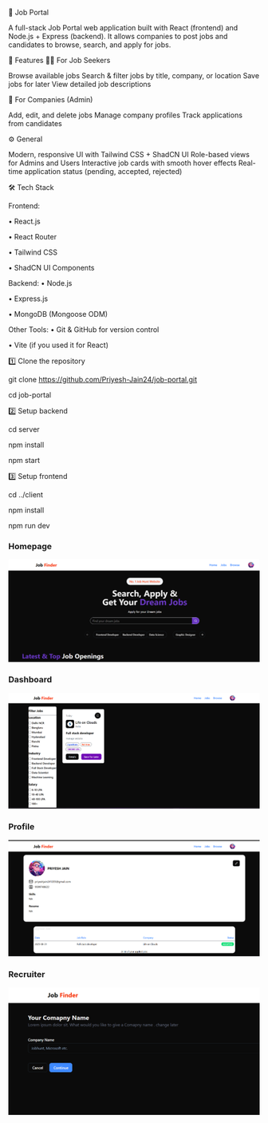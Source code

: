 💼 Job Portal

A full-stack Job Portal web application built with React (frontend) and Node.js + Express (backend).
It allows companies to post jobs and candidates to browse, search, and apply for jobs.

🚀 Features
👨‍💼 For Job Seekers

Browse available jobs
Search & filter jobs by title, company, or location
Save jobs for later
View detailed job descriptions


🏢 For Companies (Admin)

Add, edit, and delete jobs
Manage company profiles
Track applications from candidates


⚙️ General

Modern, responsive UI with Tailwind CSS + ShadCN UI
Role-based views for Admins and Users
Interactive job cards with smooth hover effects
Real-time application status (pending, accepted, rejected)


🛠️ Tech Stack

Frontend:

• React.js

• React Router

• Tailwind CSS

• ShadCN UI Components


Backend:
• Node.js

• Express.js

• MongoDB (Mongoose ODM)


Other Tools:
• Git & GitHub for version control

• Vite (if you used it for React)



1️⃣ Clone the repository

git clone https://github.com/Priyesh-Jain24/job-portal.git

cd job-portal


2️⃣ Setup backend

cd server

npm install

npm start


3️⃣ Setup frontend

cd ../client

npm install

npm run dev

### Homepage
![Homepage](./assets/home.png)

### Dashboard
![Dashboard](./assets/dashboard.png)

### Profile
![Profile](./assets/profile.png)

### Recruiter
![Recruiter](./assets/image.png)




